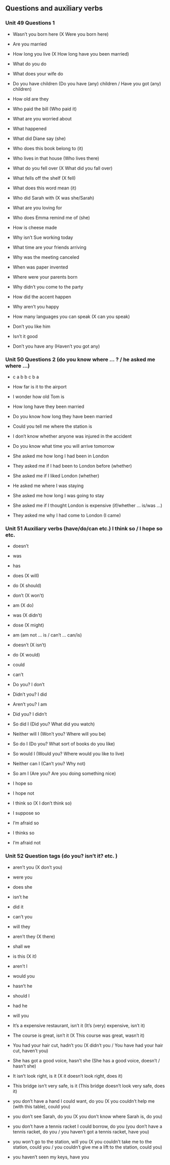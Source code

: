 ## Questions and auxiliary verbs


### Unit 49 Questions 1

- Wasn’t you born here (X Were you born here)
- Are you married
- How long you live (X How long have you been married)
- What do you do
- What does your wife do
- Do you have children (Do you have (any) children / Have you got (any) children)
- How old are they

- Who paid the bill (Who paid it)
- What are you worried about
- What happened
- What did Diane say (she)
- Who does this book belong to (it)
- Who lives in that house (Who lives there)
- What do you fell over (X What did you fall over)
- What fells off the shelf (X fell)
- What does this word mean (it)
- Who did Sarah with (X was she/Sarah)
- What are you loving for
- Who does Emma remind me of (she)

- How is cheese made
- Why isn’t Sue working today
- What time are your friends arriving
- Why was the meeting canceled
- When was paper invented
- Where were your parents born
- Why didn’t you come to the party
- How did the accent happen
- Why aren’t you happy
- How many languages you can speak (X can you speak)

- Don’t you like him
- Isn’t it good
- Don’t you have any (Haven’t you got any)


### Unit 50 Questions 2 (do you know where … ? / he asked me where …)

- c a b b c b a

- How far is it to the airport
- I wonder how old Tom is
- How long have they been married
- Do you know how long they have been married
- Could you tell me where the station is
- I don’t know whether anyone was injured in the accident
- Do you know what time you will arrive tomorrow

- She asked me how long I had been in London
- They asked me if I had been to London before (whether)
- She asked me if I liked London (whether)
- He asked me where I was staying
- She asked me how long I was going to stay
- She asked me if I thought London is expensive (if/whether … is/was …)
- They asked me why I had come to London (I came)


### Unit 51 Auxiliary verbs (have/do/can etc.) I think so / I hope so etc. 

- doesn’t
- was
- has
- does (X will)
- do (X should)
- don’t (X won’t)
- am (X do)
- was (X didn’t)
- dose (X might)
- am (am not … is / can’t … can/is)
- doesn’t (X isn’t)
- do (X would)
- could
- can’t

- Do you? I don’t
- Didn’t you? I did
- Aren’t you? I am
- Did you? I didn’t 

- So did I (Did you? What did you watch)
- Neither will I (Won’t you? Where will you be)
- So do I (Do you? What sort of books do you like)
- So would I (Would you? Where would you like to live)
- Neither can I (Can’t you? Why not)
- So am I (Are you? Are you doing something nice)

- I hope so
- I hope not
- I think so (X I don’t think so)
- I suppose so
- I’m afraid so
- I thinks so
- I’m afraid not


### Unit 52 Question tags (do you? isn’t it? etc. )

- aren’t you (X don’t you)
- were you
- does she
- isn’t he
- did it
- can’t you
- will they
- aren’t they (X there)
- shall we
- is this (X it)
- aren’t I
- would you
- hasn’t he
- should I
- had he
- will you

- It’s a expensive restaurant, isn’t it (It’s (very) expensive, isn’t it)
- The course is great, isn’t it (X This course was great, wasn’t it)
- You had your hair cut, hadn’t you (X didn’t you / You have had your hair cut, haven’t you)
- She has got a good voice, hasn’t she (She has a good voice, doesn’t / hasn’t she)
- It isn’t look right, is it (X it doesn’t look right, does it)
- This bridge isn’t very safe, is it (This bridge doesn’t look very safe, does it)

- you don’t have a hand I could want, do you (X you couldn’t help me (with this table), could you)
- you don’t see Sarah, do you (X you don’t know where Sarah is, do you)
- you don’t have a tennis racket I could borrow, do you (you don’t have a tennis racket, do you / you haven’t got a tennis racket, have you)
- you won’t go to the station, will you (X you couldn’t take me to the station, could you / you couldn’t give me a lift to the station, could you)
- you haven’t seen my keys, have you






